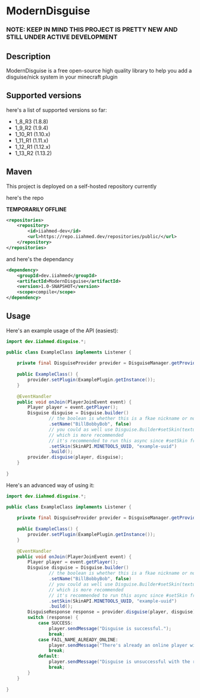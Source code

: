 # ModernDisguise
### NOTE: KEEP IN MIND THIS PROJECT IS PRETTY NEW AND STILL UNDER ACTIVE DEVELOPMENT
## Description
ModernDisguise is a free open-source high quality library to help you add a disguise/nick system in your minecraft plugin

## Supported versions
here's a list of supported versions so far:

- 1_8_R3 (1.8.8)
- 1_9_R2 (1.9.4)
- 1_10_R1 (1.10.x)
- 1_11_R1 (1.11.x)
- 1_12_R1 (1.12.x)
- 1_13_R2 (1.13.2)

## Maven

This project is deployed on a self-hosted repository currently

here's the repo

**TEMPORARILY OFFLINE**
```xml
<repositories>
    <repository>
        <id>iiahmed-dev</id>
        <url>https://repo.iiahmed.dev/repositories/public/</url>
    </repository>
</repositories>
```
and here's the dependancy
```xml
<dependency>
    <groupId>dev.iiahmed</groupId>
    <artifactId>ModernDisguise</artifactId>
    <version>1.0-SNAPSHOT</version>
    <scope>compile</scope>
</dependency>
```

## Usage

Here's an example usage of the API (easiest):

```java
import dev.iiahmed.disguise.*;

public class ExampleClass implements Listener {
    
    private final DisguiseProvider provider = DisguiseManager.getProvider();
    
    public ExampleClass() {
        provider.setPlugin(ExamplePlugin.getInstance());
    }
    
    @EventHandler
    public void onJoin(PlayerJoinEvent event) {
        Player player = event.getPlayer();
        Disguise disguise = Disguise.builder()
                // the boolean is whether this is a fkae nickname or not
                .setName("BillBobbyBob", false)
                // you could as well use Disguise.Builder#setSkin(textures, signature)
                // which is more recommended
                // it's recommended to run this async since #setSkin from API could block the mainthread
                .setSkin(SkinAPI.MINETOOLS_UUID, "example-uuid")
                .build();
        provider.disguise(player, disguise);
    }
    
}
```

Here's an advanced way of using it:

```java
import dev.iiahmed.disguise.*;

public class ExampleClass implements Listener {
    
    private final DisguiseProvider provider = DisguiseManager.getProvider();
    
    public ExampleClass() {
        provider.setPlugin(ExamplePlugin.getInstance());
    }
    
    @EventHandler
    public void onJoin(PlayerJoinEvent event) {
        Player player = event.getPlayer();
        Disguise disguise = Disguise.builder()
                // the boolean is whether this is a fkae nickname or not
                .setName("BillBobbyBob", false)
                // you could as well use Disguise.Builder#setSkin(textures, signature)
                // which is more recommended
                // it's recommended to run this async since #setSkin from API could block the mainthread
                .setSkin(SkinAPI.MINETOOLS_UUID, "example-uuid")
                .build();
        DisguiseResponse response = provider.disguise(player, disguise);
        switch (response) {
            case SUCCESS:
                player.sendMessage("Disguise is successful.");
                break;
            case FAIL_NAME_ALREADY_ONLINE:
                player.sendMessage("There's already an online player with that nickname.");
                break;
            default:
                player.sendMessage("Disguise is unsuccessful with the reason " + response.toString());
                break;
        }
    }
    
}
```